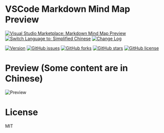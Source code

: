 # VSCode Markdown Mind Map Preview
[![Visual Studio Marketplace: Markdown Mind Map Preview](https://img.shields.io/badge/Visual%20Studio%20Marketplace-Markdown%20Mind%20Map%20Preview-blue?logo=visual-studio-code)](https://marketplace.visualstudio.com/items?itemName=josephcz.vscode-markdown-mindmap-preview)
[![Switch Language to: Simplified Chinese](https://img.shields.io/badge/Switch%20Language-%E7%AE%80%E4%BD%93%E4%B8%AD%E6%96%87-green)](https://github.com/baobao1270/vscode-markdown-mindmap-preview/blob/master/README_ZH.md)
[![Change Log](https://img.shields.io/badge/-CHANGELOG-yellow)](https://github.com/baobao1270/vscode-markdown-mindmap-preview/blob/master/CHANGELOG.md)

[![Version](https://img.shields.io/visual-studio-marketplace/v/josephcz.vscode-markdown-mindmap-preview?label=Version)](https://github.com/baobao1270/vscode-markdown-mindmap-preview/tags)
[![GitHub issues](https://img.shields.io/github/issues/baobao1270/vscode-markdown-mindmap-preview?label=Issues)](https://github.com/baobao1270/vscode-markdown-mindmap-preview/issues)
[![GitHub forks](https://img.shields.io/github/forks/baobao1270/vscode-markdown-mindmap-preview?label=Forks)](https://github.com/baobao1270/vscode-markdown-mindmap-preview/network)
[![GitHub stars](https://img.shields.io/github/stars/baobao1270/vscode-markdown-mindmap-preview?label=Stars)](https://github.com/baobao1270/vscode-markdown-mindmap-preview/stargazers)
[![GitHub license](https://img.shields.io/github/license/baobao1270/vscode-markdown-mindmap-preview?label=License)](https://github.com/baobao1270/vscode-markdown-mindmap-preview/blob/master/LICENSE)

# Preview (Some content are in Chinese)
![Preview](https://image-host-1251131545.file.myqcloud.com/v2ex/1f105b1776e7dd5ce8e0cecdd5743879f5e851d1.jpg)

# License
MIT